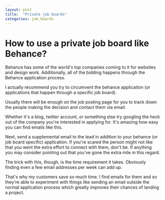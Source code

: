 ```yaml
---
layout: post
title:  "Private job boards"
categories: job_boards
---
```


# How to use a private job board like Behance?
Behance has some of the world's top companies coming to it for websites and design work. Additionally, all of the bidding happens through the Behance application process.  

I actually recommend you try to circumvent the behance application (or applications that happen through a specific job board). 

Usually there will be enough on the job posting page for you to track down the people making the decision and contact them via email. 

Whether it's a blog, twitter account, or something else try googling the heck out of the company you're interested in applying for. It's amazing how easy you can find emails like this. 

Next, send a supplemental email to the lead in addition to your behance (or job board specific) application. If you're scared the person might not like that you went the extra effort to connect with them, don't be. If anything you may consider pointing out that you've gone the extra mile in this regard.

The trick with this, though, is the time requirement it takes. Obviously finding even a few email addresses per week can add up. 

That's why my customers save so much time. I find emails for them and so they're able to experiment with things like sending an email outside the normal application process which greatly improves their chances of landing a project. 